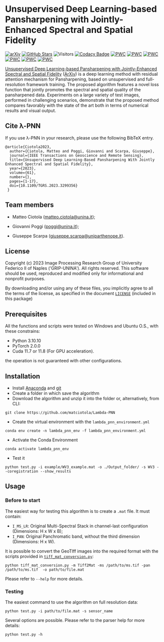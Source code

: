 # Unsupervised Deep Learning-based Pansharpening with Jointly-Enhanced Spectral and Spatial Fidelity

[![arXiv](https://img.shields.io/badge/arXiv-Paper-<COLOR>.svg)](https://arxiv.org/abs/2307.14403)
[![GitHub Stars](https://img.shields.io/github/stars/matciotola/Lambda-PNN?style=social)](https://github.com/matciotola/Lambda-PNN)
![Visitors](https://img.shields.io/endpoint?url=https%3A%2F%2Fhits.dwyl.com%2Fmatciotola%2FLambda-PNN.json\&style=flat\&label=hits\&color=blue)
[![Codacy Badge](https://app.codacy.com/project/badge/Grade/fca77356704048f6a47841f73e8c97db)](https://app.codacy.com/gh/matciotola/Lambda-PNN/dashboard?utm_source=gh&utm_medium=referral&utm_content=&utm_campaign=Badge_grade)
[![PWC](https://img.shields.io/endpoint.svg?url=https://paperswithcode.com/badge/unsupervised-deep-learning-based/pansharpening-on-worldview-3-adelaide)](https://paperswithcode.com/sota/pansharpening-on-worldview-3-adelaide?p=unsupervised-deep-learning-based)
[![PWC](https://img.shields.io/endpoint.svg?url=https://paperswithcode.com/badge/unsupervised-deep-learning-based/pansharpening-on-worldview-3-pairmax)](https://paperswithcode.com/sota/pansharpening-on-worldview-3-pairmax?p=unsupervised-deep-learning-based)
[![PWC](https://img.shields.io/endpoint.svg?url=https://paperswithcode.com/badge/unsupervised-deep-learning-based/pansharpening-on-worldview-2-pairmax)](https://paperswithcode.com/sota/pansharpening-on-worldview-2-pairmax?p=unsupervised-deep-learning-based)
[![PWC](https://img.shields.io/endpoint.svg?url=https://paperswithcode.com/badge/unsupervised-deep-learning-based/pansharpening-on-worldview-2-washington)](https://paperswithcode.com/sota/pansharpening-on-worldview-2-washington?p=unsupervised-deep-learning-based)
[![PWC](https://img.shields.io/endpoint.svg?url=https://paperswithcode.com/badge/unsupervised-deep-learning-based/pansharpening-on-geoeye-1-genoa)](https://paperswithcode.com/sota/pansharpening-on-geoeye-1-genoa?p=unsupervised-deep-learning-based)
[![PWC](https://img.shields.io/endpoint.svg?url=https://paperswithcode.com/badge/unsupervised-deep-learning-based/pansharpening-on-geoeye-1-pairmax)](https://paperswithcode.com/sota/pansharpening-on-geoeye-1-pairmax?p=unsupervised-deep-learning-based)

[Unsupervised Deep Learning-based Pansharpening with Jointly-Enhanced Spectral and Spatial Fidelity](https://ieeexplore.ieee.org/document/10198408) ([ArXiv](https://arxiv.org/abs/2307.14403)) is
a deep learning method with residual attention mechanism for Pansharpening, based on unsupervised and full-resolution framework training.
The proposed algorithm features a novel loss function that jointly promotes the spectral and spatial quality of the pansharpened data.
Experiments on a large variety of test images, performed in challenging scenarios,
demonstrate that the proposed method compares favorably with the state of the art both in terms of numerical results and visual output.

## Cite λ-PNN

If you use λ-PNN in your research, please use the following BibTeX entry.

    @article{Ciotola2023,
      author={Ciotola, Matteo and Poggi, Giovanni and Scarpa, Giuseppe},
      journal={IEEE Transactions on Geoscience and Remote Sensing}, 
      title={Unsupervised Deep Learning-Based Pansharpening With Jointly Enhanced Spectral and Spatial Fidelity}, 
      year={2023},
      volume={61},
      number={},
      pages={1-17},
      doi={10.1109/TGRS.2023.3299356}
     }

## Team members

*   Matteo Ciotola (matteo.ciotola@unina.it);

*   Giovanni Poggi   (poggi@unina.it);

*   Giuseppe Scarpa  (giuseppe.scarpa@uniparthenope.it).

## License

Copyright (c) 2023 Image Processing Research Group of University Federico II of Naples ('GRIP-UNINA').
All rights reserved.
This software should be used, reproduced and modified only for informational and nonprofit purposes.

By downloading and/or using any of these files, you implicitly agree to all the
terms of the license, as specified in the document [`LICENSE`](https://github.com/matciotola/Lambda-PNN/LICENSE.txt)
(included in this package)

## Prerequisites

All the functions and scripts were tested on Windows and Ubuntu O.S., with these constrains:

*   Python 3.10.10
*   PyTorch 2.0.0
*   Cuda 11.7 or 11.8 (For GPU acceleration).

the operation is not guaranteed with other configurations.

## Installation

*   Install [Anaconda](https://www.anaconda.com/products/individual) and [git](https://git-scm.com/downloads)
*   Create a folder in which save the algorithm
*   Download the algorithm and unzip it into the folder or, alternatively, from CLI:

<!---->

    git clone https://github.com/matciotola/Lambda-PNN

*   Create the virtual environment with the `lambda_pnn_environment.yml`

<!---->

    conda env create -n lambda_pnn_env -f lambda_pnn_environment.yml

*   Activate the Conda Environment

<!---->

    conda activate lambda_pnn_env

*   Test it

<!---->

    python test.py -i example/WV3_example.mat -o ./Output_folder/ -s WV3 --coregistration --show_results 

## Usage

### Before to start

The easiest way for testing this algorithm is to create a `.mat` file. It must contain:

*   `I_MS_LR`: Original Multi-Spectral Stack in channel-last configuration (Dimensions: H x W x B);
*   `I_PAN`: Original Panchromatic band, without the third dimension (Dimensions: H x W).

It is possible to convert the GeoTIff images into the required format with the scripts provided in [`tiff_mat_conversion.py`](https://github.com/matciotola/Lambda-PNN/blob/master/tiff_mat_conversion.py):

    python tiff_mat_conversion.py -m Tiff2Mat -ms /path/to/ms.tif -pan /path/to/ms.tif  -o path/to/file.mat

Please refer to `--help` for more details.

### Testing

The easiest command to use the algorithm on full resolution data:

    python test.py -i path/to/file.mat -s sensor_name

Several options are possible. Please refer to the parser help for more details:

    python test.py -h
